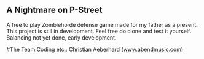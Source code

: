 ## A Nightmare on P-Street
A free to play Zombiehorde defense game made for my father as a present. This project is still in development. Feel free do clone and test it yourself. Balancing not yet done, early development.

#The Team
Coding etc.: Christian Aeberhard (www.abendmusic.com)
